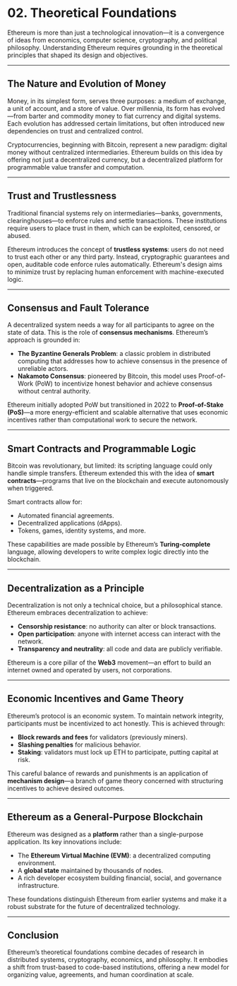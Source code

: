 # 02. Theoretical Foundations

Ethereum is more than just a technological innovation—it is a convergence of ideas from economics, computer science, cryptography, and political philosophy. Understanding Ethereum requires grounding in the theoretical principles that shaped its design and objectives.


---


## The Nature and Evolution of Money

Money, in its simplest form, serves three purposes: a medium of exchange, a unit of account, and a store of value. Over millennia, its form has evolved—from barter and commodity money to fiat currency and digital systems. Each evolution has addressed certain limitations, but often introduced new dependencies on trust and centralized control.

Cryptocurrencies, beginning with Bitcoin, represent a new paradigm: digital money without centralized intermediaries. Ethereum builds on this idea by offering not just a decentralized currency, but a decentralized platform for programmable value transfer and computation.

---

## Trust and Trustlessness

Traditional financial systems rely on intermediaries—banks, governments, clearinghouses—to enforce rules and settle transactions. These institutions require users to place trust in them, which can be exploited, censored, or abused.

Ethereum introduces the concept of **trustless systems**: users do not need to trust each other or any third party. Instead, cryptographic guarantees and open, auditable code enforce rules automatically. Ethereum's design aims to minimize trust by replacing human enforcement with machine-executed logic.

---

## Consensus and Fault Tolerance

A decentralized system needs a way for all participants to agree on the state of data. This is the role of **consensus mechanisms**. Ethereum’s approach is grounded in:

- **The Byzantine Generals Problem**: a classic problem in distributed computing that addresses how to achieve consensus in the presence of unreliable actors.
- **Nakamoto Consensus**: pioneered by Bitcoin, this model uses Proof-of-Work (PoW) to incentivize honest behavior and achieve consensus without central authority.

Ethereum initially adopted PoW but transitioned in 2022 to **Proof-of-Stake (PoS)**—a more energy-efficient and scalable alternative that uses economic incentives rather than computational work to secure the network.

---

## Smart Contracts and Programmable Logic

Bitcoin was revolutionary, but limited: its scripting language could only handle simple transfers. Ethereum extended this with the idea of **smart contracts**—programs that live on the blockchain and execute autonomously when triggered.

Smart contracts allow for:
- Automated financial agreements.
- Decentralized applications (dApps).
- Tokens, games, identity systems, and more.

These capabilities are made possible by Ethereum’s **Turing-complete** language, allowing developers to write complex logic directly into the blockchain.

---

## Decentralization as a Principle

Decentralization is not only a technical choice, but a philosophical stance. Ethereum embraces decentralization to achieve:
- **Censorship resistance**: no authority can alter or block transactions.
- **Open participation**: anyone with internet access can interact with the network.
- **Transparency and neutrality**: all code and data are publicly verifiable.

Ethereum is a core pillar of the **Web3** movement—an effort to build an internet owned and operated by users, not corporations.

---

## Economic Incentives and Game Theory

Ethereum’s protocol is an economic system. To maintain network integrity, participants must be incentivized to act honestly. This is achieved through:
- **Block rewards and fees** for validators (previously miners).
- **Slashing penalties** for malicious behavior.
- **Staking**: validators must lock up ETH to participate, putting capital at risk.

This careful balance of rewards and punishments is an application of **mechanism design**—a branch of game theory concerned with structuring incentives to achieve desired outcomes.

---

## Ethereum as a General-Purpose Blockchain

Ethereum was designed as a **platform** rather than a single-purpose application. Its key innovations include:
- The **Ethereum Virtual Machine (EVM)**: a decentralized computing environment.
- A **global state** maintained by thousands of nodes.
- A rich developer ecosystem building financial, social, and governance infrastructure.

These foundations distinguish Ethereum from earlier systems and make it a robust substrate for the future of decentralized technology.

---

## Conclusion

Ethereum’s theoretical foundations combine decades of research in distributed systems, cryptography, economics, and philosophy. It embodies a shift from trust-based to code-based institutions, offering a new model for organizing value, agreements, and human coordination at scale.


